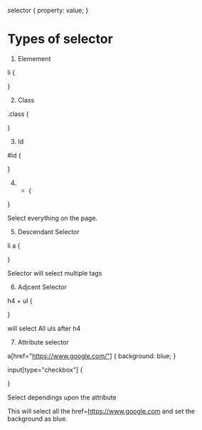 selector {
	property: value;
}

# Types of selector 

1. Elemement 

li {
	
}

2. Class

.class {
	
}

3. Id

#id {
	
}

4. * {
	
}

Select everything on the page.

5. Descendant Selector

li a {
	
}

Selector will select multiple tags

6. Adjcent Selector 

h4 + ul {
	
}

will select All uls after h4


7. Attribute selector

a[href="https://www.google.com/"] {
  background: blue;
}

input[type="checkbox"] {
	
}

Select dependings upon the attribute

This will select all the href=https://www.google.com and set the background as blue.
